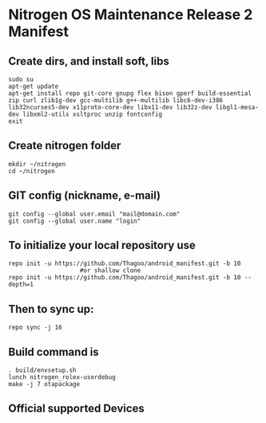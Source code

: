 Nitrogen OS Maintenance Release 2 Manifest
====================

Create dirs, and install soft, libs
-----------------------------------

    sudo su
    apt-get update
    apt-get install repo git-core gnupg flex bison gperf build-essential zip curl zlib1g-dev gcc-multilib g++-multilib libc6-dev-i386 lib32ncurses5-dev x11proto-core-dev libx11-dev lib32z-dev libgl1-mesa-dev libxml2-utils xsltproc unzip fontconfig
    exit

Create nitrogen folder
----------------------

    mkdir ~/nitrogen
    cd ~/nitrogen

GIT config (nickname, e-mail)
-----------------------------

    git config --global user.email "mail@domain.com"
    git config --global user.name "login"

To initialize your local repository use
---------------------------------------

    repo init -u https://github.com/Thagoo/android_manifest.git -b 10
                        #or shallow clone
    repo init -u https://github.com/Thagoo/android_manifest.git -b 10 --depth=1

Then to sync up:
----------------

    repo sync -j 16

Build command is
----------------
    . build/envsetup.sh
    lunch nitrogen_rolex-userdebug
    make -j 7 otapackage

Official supported Devices
-----------------
